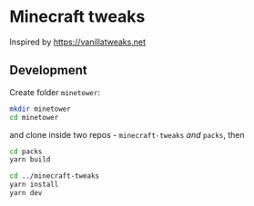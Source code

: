# Minecraft tweaks

Inspired by https://vanillatweaks.net

## Development

Create folder `minetower`:

```bash
mkdir minetower
cd minetower
```

and clone inside two repos - `minecraft-tweaks` *and* `packs`, then

```bash
cd packs
yarn build

cd ../minecraft-tweaks
yarn install
yarn dev
```
